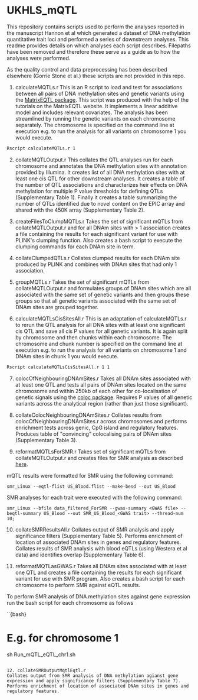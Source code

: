 # UKHLS_mQTL

This repository contains scripts used to perform the analyses reported in the manuscript Hannon et al which generated a dataset of DNA methylation quantitative trait loci and performed a series of downstream analyses. This readme provides details on which analyses each script describes. Filepaths have been removed and therefore these serve as a guide as to how the analyses were performed. 

As the quality control and data preprocessing has been described elsewhere (Gorrie Stone et al.) these scripts are not provided in this repo.

1. calculateMQTLs.r
This is an R script to load and test for associations between all pairs of DNA methylation sites and genetic variants using the [MatrixEQTL package](http://www.bios.unc.edu/research/genomic_software/Matrix_eQTL/). This script was produced with the help of the tutorials on the MatrixEQTL website. It implements a linear additive model and includes relevant covariates. The analysis has been streamlined by running the genetic variants on each chromosome separately. The chromosome is specified on the command line at execution e.g. to run the analysis for all variants on chromosome 1 you would execute. 

```bash
Rscript calculateMQTLs.r 1
```

2. collateMQTLOutput.r
This collates the QTL analyses run for each chromosome and annotates the DNA methylation sites with annotation provided by Illumina. It creates list of all DNA methylation sites with at least one cis QTL for other downstream analyses. It creates a table of the number of QTL associations and characterizes heir effects on DNA  methylation for multiple P value thresholds for defining QTLs (Supplementary Table 1). Finally it creates a table summarizing the number of QTLs identified due to novel content on the EPIC array and shared with the 450K array (Supplementary Table 2).

3. createFilesToClumpMQTLs.r
Takes the set of significant mQTLs from collateMQTLOutput.r and for all DNAm sites with > 1 association creates a file containing the results for each significant variant for use with PLINK's clumping function. Also creates a bash script to execute the clumping commands for each DNAm site in term.

4. collateClumpedQTLs.r
Collates clumped results for each DNAm site produced by PLINK and combines with DNAm sites that had only 1 association. 

5. groupMQTLs.r
Takes the set of significant mQTLs from collateMQTLOutput.r and formulates groups of DNAm sites which are all associated with the same set of genetic variants and then groups these groups so that all genetic variants associated with the same set of DNAm sites are grouped together.  

6. calculateMQTLsCisSitesAll.r
This is an adaptation of calculateMQTLs.r to rerun the QTL analysis for all DNA sites with at least one significant cis QTL and save all cis P values for all genetic variants. It is again split by chromosome and then chunks within each chromosome. The chromosome and chunk number is specified on the command line at execution e.g. to run the analysis for all variants on chromosome 1 and DNAm sites in chunk 1 you would execute. 
```bash
Rscript calculateMQTLsCisSitesAll.r 1 1
```

7. colocOfNeighbouringDNAmSites.r
Takes all DNAm sites associated with at least one QTL and tests all pairs of DNAm sites located on the same chromosome and within 250kb of each other for co-localisation of genetic signals using the [coloc package](https://cran.r-project.org/web/packages/coloc/index.html). Requires P values of all genetic variants across the analytical region (rather than just those significant).

8. collateColocNeighbouringDNAmSites.r
Collates results from colocOfNeighbouringDNAmSites.r across chromosomes and performs enrichment tests across genic, CpG island and regulatory features. Produces table of "convincing" colocalising pairs of DNAm sites (Supplementary Table 3).

9. reformatMQTLsForSMR.r 
Takes set of significant mQTLs from collateMQTLOutput.r and creates files for SMR analysis as described [here](http://cnsgenomics.com/software/smr/#Overview). 


mQTL results were formatted for SMR using the following command:

```{bash}
smr_Linux --eqtl-flist US_Blood.flist --make-besd --out US_Blood 
```
SMR analyses for each trait were executed with the following command:

```{bash}
smr_Linux --bfile data_filtered_ForSMR --gwas-summary <GWAS file> --beqtl-summary US_Blood --out SMR_US_Blood_<GWAS trait> --thread-num 10;
```

10. collateSMRResultsAll.r
Collates output of SMR analysis and apply significance filters (Supplementary Table 5). Performs enrichment of location of associated DNAm sites in genes and regulatory features. Collates results of SMR analysis with blood eQTLs (using Westera et al data) and identifies overlap (Supplementary Table 6). 

11. reformatMQTLasGWAS.r
Takes all DNAm sites associated with at least one QTL and creates a file containing the results for each significant variant for use with SMR program. Also creates a bash script for each chromosome to perform SMR against eQTL results.

To perform SMR analysis of DNA methylation sites against gene expression run the bash script for each chromosome as follows

``{bash}
# E.g. for chromosome 1
sh Run_mQTL_eQTL_chr1.sh
```

12. collateSMROutputMqtlEqtl.r
Collates output from SMR analysis of DNA methylation agianst gene expression and apply significance filters (Supplementary Table 7). Performs enrichment of location of associated DNAm sites in genes and regulatory features.
